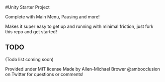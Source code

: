 #Unity Starter Project

Complete with Main Menu, Pausing and more!

Makes it super easy to get up and running with minimal friction, just fork this repo and get started!

TODO
-------
(Todo list coming soon)

Provided under MIT license
Made by Allen-Michael Brower
@ambocclusion on Twitter for questions or comments!
